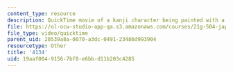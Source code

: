 ```yaml
---
content_type: resource
description: QuickTime movie of a kanji character being painted with a brush.
file: https://ol-ocw-studio-app-qa.s3.amazonaws.com/courses/21g-504-japanese-iv-spring-2009/19aaf00491567bf8e6bbd11b203c4285_4134.mov
file_type: video/quicktime
parent_uid: 20539a8a-0070-a3dc-0491-23486d993904
resourcetype: Other
title: '4134'
uid: 19aaf004-9156-7bf8-e6bb-d11b203c4285
---
```

